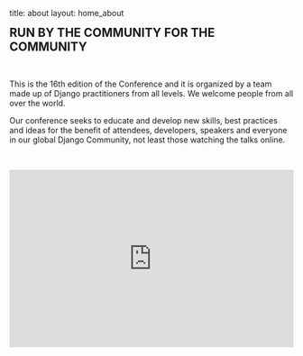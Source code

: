 title: about
layout: home_about

**<span id ="about_title" style="font-size: 150%;">RUN BY THE COMMUNITY FOR THE COMMUNITY</span>**

<br>




This is the 16th edition of the Conference and it is organized by a team made up of Django practitioners from all levels. We welcome people from all over the world. 

Our conference seeks to educate and develop new skills, best practices and ideas for the benefit of attendees, developers, speakers and everyone in our global Django Community, not least those watching the talks online.

<br>


<p><iframe id="vid" width="100%" height="315"x src="https://www.youtube.com/embed/4zgNG4-VDOU" frameborder="0" allow="accelerometer; autoplay; encrypted-media; gyroscope; picture-in-picture" allowfullscreen></iframe></p>